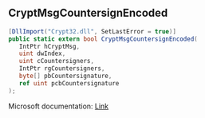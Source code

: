 ## CryptMsgCountersignEncoded

```csharp
[DllImport("Crypt32.dll", SetLastError = true)]
public static extern bool CryptMsgCountersignEncoded(
   IntPtr hCryptMsg,
   uint dwIndex,
   uint cCountersigners,
   IntPtr rgCountersigners,
   byte[] pbCountersignature,
   ref uint pcbCountersignature
);
```

Microsoft documentation: [Link](https://docs.microsoft.com/en-us/windows/win32/api/wincrypt/nf-wincrypt-cryptmsgcountersignencoded)
